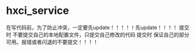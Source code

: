 # hxci_service
在写代码前，为了防止冲突，一定要先update！！！！！先update！！！！
提交时 不要提交自己的本地配置文件，只提交自己修改的代码
提交时 保证自己的部分可用。报错或者闪退的不要提交！！！！
